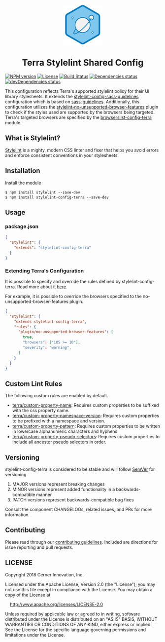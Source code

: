 <!-- Logo -->
<p align="center">
  <img height="128" width="128" src="https://github.com/cerner/stylelint-config-terra/raw/master/terra.png">
</p>

<!-- Name -->
<h1 align="center">
  Terra Stylelint Shared Config
</h1>

[![NPM version](https://badgen.net/npm/v/stylelint-config-terra)](https://www.npmjs.org/package/stylelint-config-terra)
[![License](https://badgen.net/github/license/cerner/stylelint-config-terra)](https://github.com/cerner/stylelint-config-terra/blob/master/LICENSE)
[![Build Status](https://badgen.net/travis/cerner/stylelint-config-terra)](https://travis-ci.org/cerner/stylelint-config-terra)
[![Dependencies status](https://badgen.net/david/dep/cerner/stylelint-config-terra)](https://david-dm.org/cerner/stylelint-config-terra)
[![devDependencies status](https://badgen.net/david/dev/cerner/stylelint-config-terra)](https://david-dm.org/cerner/stylelint-config-terra?type=dev)


This configuration reflects Terra's supported stylelint policy for their UI library stylesheets. It extends the  [stylelint-config-sass-guidelines](https://github.com/bjankord/stylelint-config-sass-guidelines) configuration which is based on [sass-guidelines](https://sass-guidelin.es/). Additionally, this configuration utilizes the [stylelint-no-unsupported-browser-features](https://github.com/ismay/stylelint-no-unsupported-browser-features) plugin to check if the styles used are supported by the browsers being targeted. Terra's targeted browsers are specified by the [browserslist-config-terra](https://github.com/cerner/browserslist-config-terra) module.

## What is Stylelint?

[Stylelint](https://stylelint.io/) is a mighty, modern CSS linter and fixer that helps you avoid errors and enforce consistent conventions in your stylesheets.


## Installation

Install the module

```shell
$ npm install stylelint --save-dev
$ npm install stylelint-config-terra --save-dev
```

## Usage

### package.json

```json
{
  "stylelint": {
    "extends": "stylelint-config-terra"
  }
}
```

### Extending Terra's Configuration
It is possible to specify and override the rules defined by stylelint-config-terra. Read more about it [here](https://stylelint.io/user-guide/configuration/#extends).

For example, it is possible to override the browsers specified to the no-unsupported-browser-features plugin.

```json
{
  "stylelint": {
    "extends stylelint-config-terra",
    "rules": {
      "plugin/no-unsupported-browser-features": [
        true,
        "browsers": ["iOS >= 10"],
        "severity": "warning",
      ]
    }
  }
}
```

## Custom Lint Rules

The following custom rules are enabled by default.

* [terra/custom-property-name](https://github.com/cerner/stylelint-config-terra/blob/master/lib/rules/custom-property-name): Requires custom properties to be suffixed with the css property name.
* [terra/custom-property-namespace-version](https://github.com/cerner/stylelint-config-terra/blob/master/lib/rules/custom-property-namespace-version): Requires custom properties to be prefixed with a namespace and version.
* [terra/custom-property-pattern](https://github.com/cerner/stylelint-config-terra/blob/master/lib/rules/custom-property-pattern): Requires custom properties to be written in lowercase alphanumeric characters and hyphens.
* [terra/custom-property-pseudo-selectors](https://github.com/cerner/stylelint-config-terra/blob/master/lib/rules/custom-property-pseudo-selectors): Requires custom properties to include all ancestor pseudo selectors in order.

## Versioning

stylelint-config-terra is considered to be stable and will follow [SemVer](http://semver.org/) for versioning.
1. MAJOR versions represent breaking changes
2. MINOR versions represent added functionality in a backwards-compatible manner
3. PATCH versions represent backwards-compatible bug fixes

Consult the component CHANGELOGs, related issues, and PRs for more information.

## Contributing

Please read through our [contributing guidelines](CONTRIBUTING.md). Included are directions for issue reporting and pull requests.

## LICENSE

Copyright 2018 Cerner Innovation, Inc.

Licensed under the Apache License, Version 2.0 (the "License"); you may not use this file except in compliance with the License. You may obtain a copy of the License at

&nbsp;&nbsp;&nbsp;&nbsp;http://www.apache.org/licenses/LICENSE-2.0

Unless required by applicable law or agreed to in writing, software distributed under the License is distributed on an "AS IS" BASIS, WITHOUT WARRANTIES OR CONDITIONS OF ANY KIND, either express or implied. See the License for the specific language governing permissions and limitations under the License.
